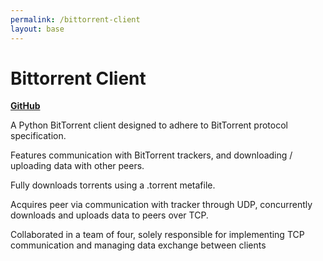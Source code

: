 ```yaml
---
permalink: /bittorrent-client
layout: base
---
```


# Bittorrent Client

<a href="https://GitHub.com/gsconner/bittorrent-client"><strong>GitHub</strong></a>
<p>A Python BitTorrent client designed to adhere to BitTorrent protocol specification.</p>
<p>Features communication with BitTorrent trackers, and downloading / uploading data with other peers.</p>
<p>Fully downloads torrents using a .torrent metafile.</p>
<p>Acquires peer via communication with tracker through UDP, concurrently downloads and uploads data to
    peers over TCP.</p>
<p>Collaborated in a team of four, solely responsible for implementing TCP communication and managing
    data exchange between clients</p>